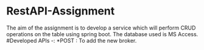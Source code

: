 # RestAPI-Assignment
The aim of the assignment is to develop a service which will perform CRUD operations on the table using spring boot. The database used is MS Access. 
#Developed APIs -:
*POST : To add the new broker. 
